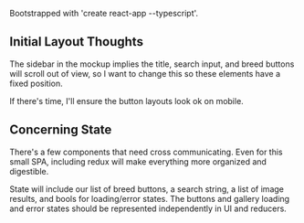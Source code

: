 Bootstrapped with 'create react-app --typescript'.

## Initial Layout Thoughts

The sidebar in the mockup implies the title, search input, and
breed buttons will scroll out of view, so I want to change
this so these elements have a fixed position.

If there's time, I'll ensure the button layouts look ok on mobile.


## Concerning State

There's a few components that need cross communicating. Even for 
this small SPA, including redux will make everything more 
organized and digestible. 

State will include our list of breed buttons, a search string, 
a list of image results, and bools for loading/error 
states. The buttons and gallery loading and error states should 
be represented independently in UI and reducers. 
